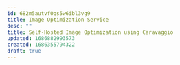 ```yaml
---
id: 682m5autvf0qs5w6ibl3vg9
title: Image Optimization Service
desc: ""
title: Self-Hosted Image Optimization using Caravaggio
updated: 1686882993573
created: 1686355794322
draft: true
---
```

